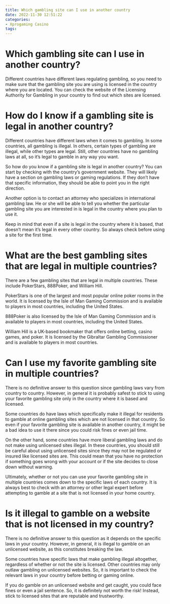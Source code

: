 ```yaml
---
title: Which gambling site can I use in another country
date: 2022-11-30 12:51:22
categories:
- Xprogaming Casino
tags:
---
```



#  Which gambling site can I use in another country?

Different countries have different laws regulating gambling, so you need to make sure that the gambling site you are using is licensed in the country where you are located. You can check the website of the Licensing Authority for Gambling in your country to find out which sites are licensed.

#  How do I know if a gambling site is legal in another country?

Different countries have different laws when it comes to gambling. In some countries, all gambling is illegal. In others, certain types of gambling are illegal, while other types are legal. Still, other countries have no gambling laws at all, so it’s legal to gamble in any way you want.

So how do you know if a gambling site is legal in another country? You can start by checking with the country’s government website. They will likely have a section on gambling laws or gaming regulations. If they don’t have that specific information, they should be able to point you in the right direction.

Another option is to contact an attorney who specializes in international gambling law. He or she will be able to tell you whether the particular gambling site you are interested in is legal in the country where you plan to use it.

Keep in mind that even if a site is legal in the country where it is based, that doesn’t mean it’s legal in every other country. So always check before using a site for the first time.

#  What are the best gambling sites that are legal in multiple countries?

There are a few gambling sites that are legal in multiple countries. These include PokerStars, 888Poker, and William Hill.

PokerStars is one of the largest and most popular online poker rooms in the world. It is licensed by the Isle of Man Gaming Commission and is available to players in most countries, including the United States.

888Poker is also licensed by the Isle of Man Gaming Commission and is available to players in most countries, including the United States.

William Hill is a UK-based bookmaker that offers online betting, casino games, and poker. It is licensed by the Gibraltar Gambling Commissioner and is available to players in most countries.

#  Can I use my favorite gambling site in multiple countries?

There is no definitive answer to this question since gambling laws vary from country to country. However, in general it is probably safest to stick to using your favorite gambling site only in the country where it is based and licensed.

Some countries do have laws which specifically make it illegal for residents to gamble at online gambling sites which are not licensed in that country. So even if your favorite gambling site is available in another country, it might be a bad idea to use it there since you could risk fines or even jail time.

On the other hand, some countries have more liberal gambling laws and do not make using unlicensed sites illegal. In these countries, you should still be careful about using unlicensed sites since they may not be regulated or insured like licensed sites are. This could mean that you have no protection if something goes wrong with your account or if the site decides to close down without warning.

Ultimately, whether or not you can use your favorite gambling site in multiple countries comes down to the specific laws of each country. It is always best to check with an attorney or other legal expert before attempting to gamble at a site that is not licensed in your home country.

#  Is it illegal to gamble on a website that is not licensed in my country?

There is no definitive answer to this question as it depends on the specific laws in your country. However, in general, it is illegal to gamble on an unlicensed website, as this constitutes breaking the law.

Some countries have specific laws that make gambling illegal altogether, regardless of whether or not the site is licensed. Other countries may only outlaw gambling on unlicensed websites. So, it is important to check the relevant laws in your country before betting or gaming online.

If you do gamble on an unlicensed website and get caught, you could face fines or even a jail sentence. So, it is definitely not worth the risk! Instead, stick to licensed sites that are reputable and trustworthy.